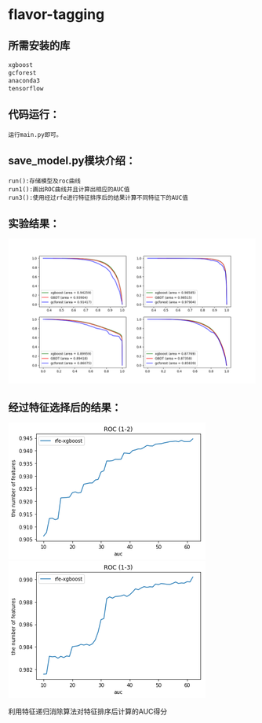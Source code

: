 flavor-tagging
====================
所需安装的库
--------------------
	xgboost
	gcforest
	anaconda3
	tensorflow
	
代码运行：
-------------------
	运行main.py即可。

save_model.py模块介绍：
-------------------
	run():存储模型及roc曲线
	run1():画出ROC曲线并且计算出相应的AUC值
	run3():使用经过rfe进行特征排序后的结果计算不同特征下的AUC值

实验结果：
------------------
![](https://github.com/Deermini/flavor-tagging/blob/master/picture/3.png)
		

经过特征选择后的结果：
------------------
![](https://github.com/Deermini/flavor-tagging/blob/master/feature_selection_result/1-2.png)
![](https://github.com/Deermini/flavor-tagging/blob/master/feature_selection_result/1-3.png)

利用特征递归消除算法对特征排序后计算的AUC得分



